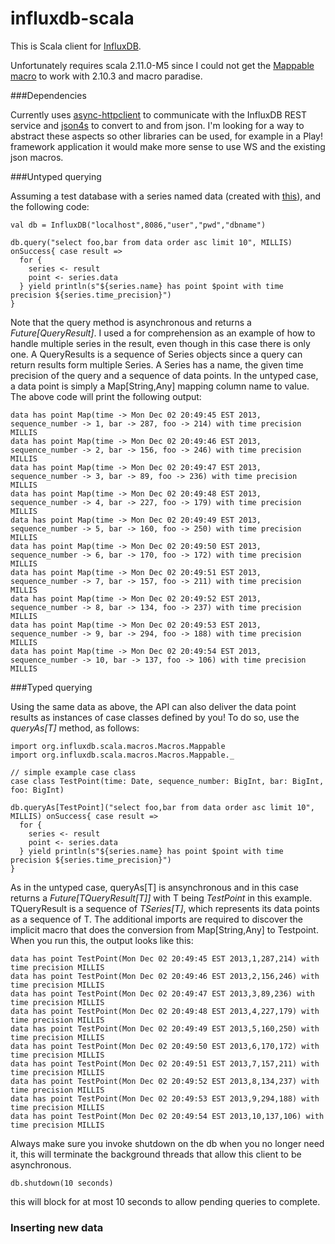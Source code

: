 influxdb-scala
==============

This is Scala client for [InfluxDB](http://influxdb.org). 

Unfortunately requires scala 2.11.0-M5 since I could not get the 
[Mappable macro](http://blog.echo.sh/post/65955606729/exploring-scala-macros-map-to-case-class-conversion "Exploring Scala Macros: Map to Case Class Conversion by Jonathan Chow")
to work with 2.10.3 and macro paradise.

###Dependencies

Currently uses [async-httpclient](https://github.com/AsyncHttpClient/async-http-client) to communicate with the InfluxDB REST
service and [json4s](http://json4s.org) to convert to and from json.
I'm looking for a way to abstract these aspects so other libraries can be used, for example in a Play! framework application
it would make more sense to use WS and the existing json macros.

###Untyped querying

Assuming a test database with a series named data (created with [this](http://obfuscurity.com/2013/11/My-Impressions-of-InfluxDB "obfuscurity blog")), and the following code:

    val db = InfluxDB("localhost",8086,"user","pwd","dbname")  
  
    db.query("select foo,bar from data order asc limit 10", MILLIS) onSuccess{ case result =>
      for {
        series <- result
        point <- series.data
      } yield println(s"${series.name} has point $point with time precision ${series.time_precision}")
    }
    
Note that the query method is asynchronous and returns a *Future[QueryResult]*. I used a for comprehension
as an example of how to handle multiple series in the result, even though in this case there is only one.
A QueryResults is a sequence of Series objects since a query can return results form multiple Series. A Series
has a name, the given time precision of the query and a sequence of data points. In the untyped case, a data point
is simply a Map[String,Any] mapping column name to value. The above code will print the following output:

    data has point Map(time -> Mon Dec 02 20:49:45 EST 2013, sequence_number -> 1, bar -> 287, foo -> 214) with time precision MILLIS
    data has point Map(time -> Mon Dec 02 20:49:46 EST 2013, sequence_number -> 2, bar -> 156, foo -> 246) with time precision MILLIS
    data has point Map(time -> Mon Dec 02 20:49:47 EST 2013, sequence_number -> 3, bar -> 89, foo -> 236) with time precision MILLIS
    data has point Map(time -> Mon Dec 02 20:49:48 EST 2013, sequence_number -> 4, bar -> 227, foo -> 179) with time precision MILLIS
    data has point Map(time -> Mon Dec 02 20:49:49 EST 2013, sequence_number -> 5, bar -> 160, foo -> 250) with time precision MILLIS
    data has point Map(time -> Mon Dec 02 20:49:50 EST 2013, sequence_number -> 6, bar -> 170, foo -> 172) with time precision MILLIS
    data has point Map(time -> Mon Dec 02 20:49:51 EST 2013, sequence_number -> 7, bar -> 157, foo -> 211) with time precision MILLIS
    data has point Map(time -> Mon Dec 02 20:49:52 EST 2013, sequence_number -> 8, bar -> 134, foo -> 237) with time precision MILLIS
    data has point Map(time -> Mon Dec 02 20:49:53 EST 2013, sequence_number -> 9, bar -> 294, foo -> 188) with time precision MILLIS
    data has point Map(time -> Mon Dec 02 20:49:54 EST 2013, sequence_number -> 10, bar -> 137, foo -> 106) with time precision MILLIS

###Typed querying

Using the same data as above, the API can also deliver the data point results as instances of case classes defined by you! 
To do so, use the *queryAs[T]* method, as follows:

    import org.influxdb.scala.macros.Macros.Mappable
    import org.influxdb.scala.macros.Macros.Mappable._
    
    // simple example case class
    case class TestPoint(time: Date, sequence_number: BigInt, bar: BigInt, foo: BigInt)

    db.queryAs[TestPoint]("select foo,bar from data order asc limit 10", MILLIS) onSuccess{ case result =>
	  for {
	    series <- result
	    point <- series.data
	  } yield println(s"${series.name} has point $point with time precision ${series.time_precision}")
    }
    
As in the untyped case, queryAs[T] is ansynchronous and in this case returns a *Future[TQueryResult[T]]* with
T being *TestPoint* in this example. TQueryResult is a sequence of *TSeries[T]*, which represents its data points as a
sequence of T. The additional imports are required to discover the implicit macro that does the 
conversion from Map[String,Any] to Testpoint. When you run this, the output looks like this:

    data has point TestPoint(Mon Dec 02 20:49:45 EST 2013,1,287,214) with time precision MILLIS
    data has point TestPoint(Mon Dec 02 20:49:46 EST 2013,2,156,246) with time precision MILLIS
    data has point TestPoint(Mon Dec 02 20:49:47 EST 2013,3,89,236) with time precision MILLIS
    data has point TestPoint(Mon Dec 02 20:49:48 EST 2013,4,227,179) with time precision MILLIS
    data has point TestPoint(Mon Dec 02 20:49:49 EST 2013,5,160,250) with time precision MILLIS
    data has point TestPoint(Mon Dec 02 20:49:50 EST 2013,6,170,172) with time precision MILLIS
    data has point TestPoint(Mon Dec 02 20:49:51 EST 2013,7,157,211) with time precision MILLIS
    data has point TestPoint(Mon Dec 02 20:49:52 EST 2013,8,134,237) with time precision MILLIS
    data has point TestPoint(Mon Dec 02 20:49:53 EST 2013,9,294,188) with time precision MILLIS
    data has point TestPoint(Mon Dec 02 20:49:54 EST 2013,10,137,106) with time precision MILLIS
    
Always make sure you invoke shutdown on the db when you no longer need it, this will terminate
the background threads that allow this client to be asynchronous.

    db.shutdown(10 seconds)
    
this will block for at most 10 seconds to allow pending queries to complete.

### Inserting new data

